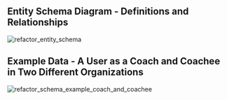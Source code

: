 ## Entity Schema Diagram - Definitions and Relationships

![refactor_entity_schema](https://github.com/Jim-Hodapp-Coaching/refactor-platform-rs/assets/3219120/d8e25a4d-376e-40aa-99de-532f8be06fb0)

## Example Data - A User as a Coach and Coachee in Two Different Organizations

![refactor_schema_example_coach_and_coachee](https://github.com/Jim-Hodapp-Coaching/refactor-platform-rs/assets/3219120/4bf80c39-248b-48ea-b69c-1169a5cfc03e)
